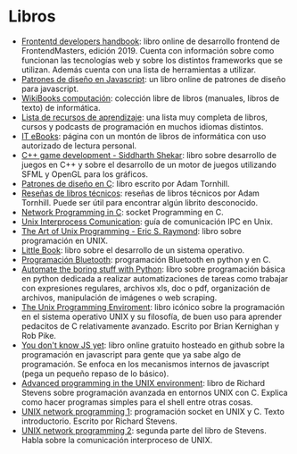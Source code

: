 # Libros

- [Frontentd developers handbook](https://frontendmasters.com/books/front-end-handbook/2019/): libro online de desarrollo frontend de FrontendMasters, edición 2019. Cuenta con información sobre como funcionan las tecnologías web y sobre los distintos frameworks que se utilizan. Además cuenta con una lista de herramientas a utilizar.
- [Patrones de diseño en Javascript](https://addyosmani.com/resources/essentialjsdesignpatterns/book/): un libro online de patrones de diseño para javascript.
- [WikiBooks computación](https://en.m.wikibooks.org/wiki/Department:Computing): colección libre de libros (manuales, libros de texto) de informática.
- [Lista de recursos de aprendizaje](https://github.com/EbookFoundation/free-programming-books): una lista muy completa de libros, cursos y podcasts de programación en muchos idiomas distintos.
- [IT eBooks](https://it-ebooks.info/): página con un montón de libros de informática con uso autorizado de lectura personal.
- [C++ game development - Siddharth Shekar](https://www.amazon.com/Game-Development-Example-graphics-programming/dp/1789535301/khongroup-20): libro sobre desarrollo de juegos en C++ y sobre el desarrollo de un motor de juegos utilizando SFML y OpenGL para los gráficos.
- [Patrones de diseño en C](https://leanpub.com/patternsinc): libro escrito por Adam Tornhill.
- [Reseñas de libros técnicos](https://www.adamtornhill.com/bookreviews.htm): reseñas de libros técnicos por  Adam Tornhill. Puede ser útil para encontrar algún librito desconocido.
- [Network Programming in C](https://beej.us/guide/bgnet/): socket Programming en C.
- [Unix Interprocess Comunication](https://beej.us/guide/bgipc/): guía de comunicación IPC en Unix.
- [The Art of Unix Programming - Eric S. Raymond](https://nakamotoinstitute.org/static/docs/taoup.pdf): libro sobre programación en UNIX.
- [Little Book](https://littleosbook.github.io/): libro sobre el desarrollo de un sistema operativo.
- [Programación Bluetooth](https://people.csail.mit.edu/albert/bluez-intro/index.html): programación Bluetooth en python y en C.
- [Automate the boring stuff with Python](https://automatetheboringstuff.com/): libro sobre programación básica en python dedicada a realizar automatizaciones de tareas como trabajar con expresiones regulares, archivos xls, doc o pdf, organización de archivos, manipulación de imágenes o web scraping.
- [The Unix Programming Enviroment](https://www.amazon.com/Unix-Programming-Environment-Prentice-Hall-Software/dp/013937681X): libro icónico sobre la programación en el sistema operativo UNIX y su filosofía, de buen uso para aprender pedacitos de C relativamente avanzado. Escrito por Brian Kernighan y Rob Pike.
- [You don't know JS yet](https://github.com/getify/You-Dont-Know-JS): libro online gratuito hosteado en github sobre la programación en javascript para gente que ya sabe algo de programación. Se enfoca en los mecanismos internos de javascript (pega un pequeño repaso de lo básico).
- [Advanced programming in the UNIX environment](http://www.kohala.com/start/apue.html): libro de Richard Stevens sobre programación avanzada en entornos UNIX con C. Explica como hacer programas simples para el shell entre otras cosas.
- [UNIX network programming 1](http://www.kohala.com/start/unpv12e.html): programación socket en UNIX y C. Texto introductorio. Escrito por Richard Stevens.
- [UNIX network programming 2](http://www.kohala.com/start/unpv22e/unpv22e.html): segunda parte del libro de Stevens. Habla sobre la comunicación interproceso de UNIX.
